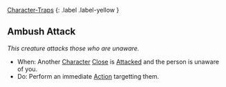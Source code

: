 [Character-Traps](Game/Core/Character-Traps)
{: .label .label-yellow }
## Ambush Attack
*This creature attacks those who are unaware.*

* When: Another [Character](Game/Core/Terminology#Character) [Close](Game/Core/Movement#Close) is [Attacked](Game/Core/Terminology#Attack) and the person is unaware of you.
* Do: Perform an immediate [Action](Game/Core/Terminology#Action) targetting them.